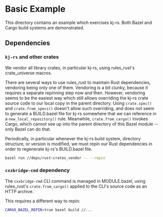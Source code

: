 # Basic Example

This directory contains an example which exercises kj-rs. Both Bazel and Cargo build systems are demonstrated.

## Dependencies

### `kj-rs` and other crates

We vendor all library crates, in particular kj-rs, using rules_rust's crate_universe macros.

There are several ways to use rules_rust to maintain Rust dependencies, vendoring being only one of them. Vendoring is a bit clunky, because it requires a separate repinning step now and then. However, vendoring seems to be the easiest way which still allows overriding the kj-rs crate source code to our local copy in the parent directory. Using `crate.spec()` and `crate.from_specs()` doesn't allow such overriding, and does not seem to generate a BUILD.bazel file for kj-rs somewhere that we can reference in a `new_local_repository()` rule. Meanwhile, `crate.from_cargo()` invokes Cargo, which cannot see up into the parent directory of this Bazel module -- only Bazel can do that.

Periodically, in particular whenever the kj-rs build system, directory structure, or version is modified, we must repin our Rust dependencies in order to regenerate kj-rs's BUILD.bazel file.

```sh
bazel run //deps/rust:crates_vendor -- --repin
```

### `cxxbridge-cmd` dependency

The `cxxbridge-cmd` CLI command is managed in MODULE.bazel, using rules_rust's `crate.from_cargo()` applied to the CLI's source code as an HTTP archive.

This requires a different way to repin:

```sh
CARGO_BAZEL_REPIN=true bazel build //...
```
